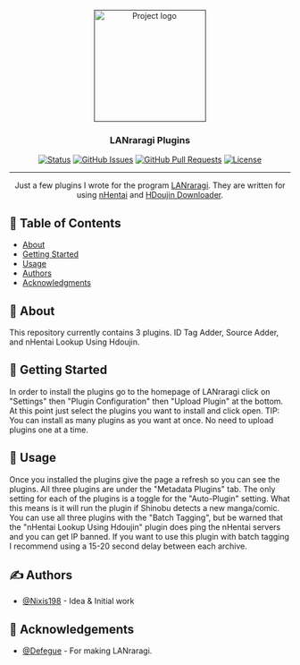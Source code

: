 <p align="center">
  <a href="" rel="noopener">
 <img width=200px height=200px src="https://i.imgur.com/fwbb6JT.png" alt="Project logo"></a>
</p>

<h3 align="center">LANraragi Plugins</h3>

<div align="center">

[![Status](https://img.shields.io/badge/status-active-success.svg)]()
[![GitHub Issues](https://img.shields.io/github/issues/Nixis198/LANraragi-Plugins.svg)](https://github.com/Nixis198/LANraragi-Plugins/issues)
[![GitHub Pull Requests](https://img.shields.io/github/issues-pr/Nixis198/LANraragi-Plugins.svg)](https://github.com/Nixis198/LANraragi-Plugins/pulls)
[![License](https://img.shields.io/badge/license-MIT-blue.svg)](/LICENSE)

</div>

---

<p align="center"> Just a few plugins I wrote for the program <a href="https://github.com/Difegue/LANraragi/">LANraragi</a>. They are written for using <a href="https://www.nhentai.net/">nHentai</a> and <a href="https://doujindownloader.com/">HDoujin Downloader</a>.
</p>

## 📝 Table of Contents

- [About](#about)
- [Getting Started](#getting_started)
- [Usage](#usage)
- [Authors](#authors)
- [Acknowledgments](#acknowledgement)

## 🧐 About <a name = "about"></a>

This repository currently contains 3 plugins. ID Tag Adder, Source Adder, and nHentai Lookup Using Hdoujin.

## 🏁 Getting Started <a name = "getting_started"></a>

In order to install the plugins go to the homepage of LANraragi click on "Settings" then "Plugin Configuration" then "Upload Plugin" at the bottom. At this point just select the plugins you want to install and click open. TIP: You can install as many plugins as you want at once. No need to upload plugins one at a time.

## 🎈 Usage <a name="usage"></a>

Once you installed the plugins give the page a refresh so you can see the plugins. All three plugins are under the "Metadata Plugins" tab. The only setting for each of the plugins is a toggle for the "Auto-Plugin" setting. What this means is it will run the plugin if Shinobu detects a new manga/comic. You can use all three plugins with the "Batch Tagging", but be warned that the "nHentai Lookup Using Hdoujin" plugin does ping the nHentai servers and you can get IP banned. If you want to use this plugin with batch tagging I recommend using a 15-20 second delay between each archive.

## ✍️ Authors <a name = "authors"></a>

- [@Nixis198](https://github.com/Nixis198) - Idea & Initial work

## 🎉 Acknowledgements <a name = "acknowledgement"></a>

- [@Defegue](https://github.com/Difegue) - For making LANraragi.

